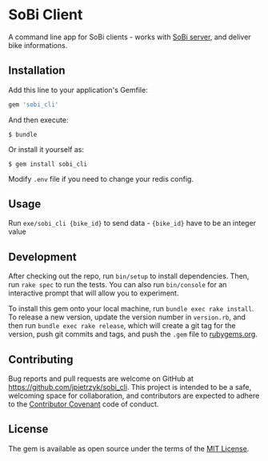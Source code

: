 # SoBi Client

A command line app for SoBi clients - works with
[SoBi server](https://github.com/jpietrzyk/sobi-srv), and
deliver bike informations.

## Installation

Add this line to your application's Gemfile:

```ruby
gem 'sobi_cli'
```

And then execute:

    $ bundle

Or install it yourself as:

    $ gem install sobi_cli

Modify `.env` file if you need to change your redis config.

## Usage

Run `exe/sobi_cli {bike_id}` to send data - `{bike_id}` have to be an integer value

## Development

After checking out the repo, run `bin/setup` to install dependencies. Then, run `rake spec` to run the tests. You can also run `bin/console` for an interactive prompt that will allow you to experiment.

To install this gem onto your local machine, run `bundle exec rake install`. To release a new version, update the version number in `version.rb`, and then run `bundle exec rake release`, which will create a git tag for the version, push git commits and tags, and push the `.gem` file to [rubygems.org](https://rubygems.org).

## Contributing

Bug reports and pull requests are welcome on GitHub at https://github.com/jpietrzyk/sobi_cli. This project is intended to be a safe, welcoming space for collaboration, and contributors are expected to adhere to the [Contributor Covenant](http://contributor-covenant.org) code of conduct.


## License

The gem is available as open source under the terms of the [MIT License](http://opensource.org/licenses/MIT).
